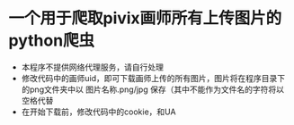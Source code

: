 # 一个用于爬取pivix画师所有上传图片的python爬虫
- 本程序不提供网络代理服务，请自行处理
- 修改代码中的画师uid，即可下载画师上传的所有图片，图片将在程序目录下的png文件夹中以 图片名称.png/jpg 保存（其中不能作为文件名的字符将以空格代替
- 在开始下载前，修改代码中的cookie，和UA
